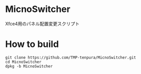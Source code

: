 # MicnoSwitcher
Xfce4用のパネル配置変更スクリプト
# How to build
```
git clone https://github.com/TMP-tenpura/MicnoSwitcher.git
cd MicnoSwitcher
dpkg -b MicnoSwitcher
```
